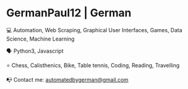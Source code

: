 # GermanPaul12 | German

💻 Automation, Web Scraping, Graphical User Interfaces, Games, Data Science, Machine Learning

🗣 Python3, Javascript

⭐️ Chess, Calisthenics, Bike, Table tennis, Coding, Reading, Travelling

📭 Contact me: automatedbygerman@gmail.com
